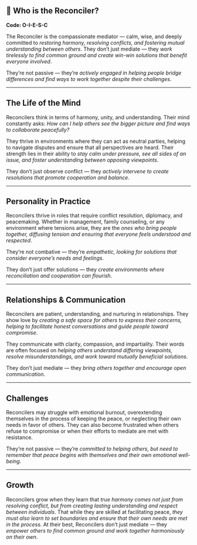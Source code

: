 ## 🤝 Who is the Reconciler?  
**Code: O-I-E-S-C**

The Reconciler is the compassionate mediator — calm, wise, and deeply committed to *restoring harmony, resolving conflicts, and fostering mutual understanding between others*. They don’t just mediate — they *work tirelessly to find common ground and create win-win solutions that benefit everyone involved*.

They’re not passive — they’re *actively engaged in helping people bridge differences and find ways to work together despite their challenges*.

---

## The Life of the Mind

Reconcilers think in terms of harmony, unity, and understanding. Their mind constantly asks: *How can I help others see the bigger picture and find ways to collaborate peacefully?*

They thrive in environments where they can act as neutral parties, helping to navigate disputes and ensure that all perspectives are heard. Their strength lies in their ability to *stay calm under pressure, see all sides of an issue, and foster understanding between opposing viewpoints*.

They don’t just observe conflict — they *actively intervene to create resolutions that promote cooperation and balance*.

---

## Personality in Practice

Reconcilers thrive in roles that require conflict resolution, diplomacy, and peacemaking. Whether in management, family counseling, or any environment where tensions arise, they are the *ones who bring people together, diffusing tension and ensuring that everyone feels understood and respected*.

They’re not combative — they’re *empathetic, looking for solutions that consider everyone’s needs and feelings*.

They don’t just offer solutions — they *create environments where reconciliation and cooperation can flourish*.

---

## Relationships & Communication

Reconcilers are patient, understanding, and nurturing in relationships. They show love by *creating a safe space for others to express their concerns, helping to facilitate honest conversations and guide people toward compromise*.

They communicate with clarity, compassion, and impartiality. Their words are often focused on *helping others understand differing viewpoints, resolve misunderstandings, and work toward mutually beneficial solutions*.

They don’t just mediate — they *bring others together and encourage open communication*.

---

## Challenges

Reconcilers may struggle with emotional burnout, overextending themselves in the process of keeping the peace, or neglecting their own needs in favor of others. They can also become frustrated when others refuse to compromise or when their efforts to mediate are met with resistance.

They’re not passive — they’re *committed to helping others, but need to remember that peace begins with themselves and their own emotional well-being*.

---

## Growth

Reconcilers grow when they learn that *true harmony comes not just from resolving conflict, but from creating lasting understanding and respect between individuals*. That while they are skilled at facilitating peace, *they must also learn to set boundaries and ensure that their own needs are met in the process*. At their best, Reconcilers don’t just mediate — they *empower others to find common ground and work together harmoniously on their own*.
